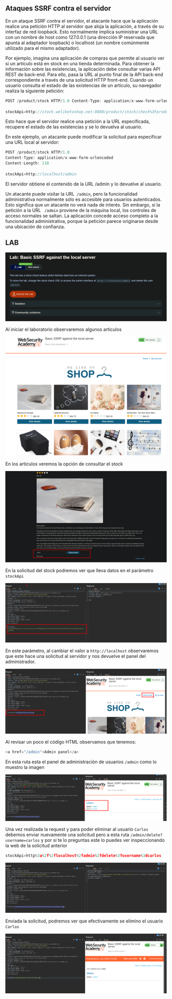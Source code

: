 
## Ataques SSRF contra el servidor

En un ataque SSRF contra el servidor, el atacante hace que la aplicación realice una petición HTTP al servidor que aloja la aplicación, a través de su interfaz de red loopback. Esto normalmente implica suministrar una URL con un nombre de host como 127.0.0.1 (una dirección IP reservada que apunta al adaptador loopback) o localhost (un nombre comúnmente utilizado para el mismo adaptador).

Por ejemplo, imagina una aplicación de compras que permite al usuario ver si un artículo está en stock en una tienda determinada. Para obtener la información sobre las existencias, la aplicación debe consultar varias API REST de back-end. Para ello, pasa la URL al punto final de la API back-end correspondiente a través de una solicitud HTTP front-end. Cuando un usuario consulta el estado de las existencias de un artículo, su navegador realiza la siguiente petición:

```c
POST /product/stock HTTP/1.0 Content-Type: application/x-www-form-urlencoded Content-Length: 118

stockApi=http://stock.weliketoshop.net:8080/product/stock/check%3FproductId%3D6%26storeId%3D1
```

Esto hace que el servidor realice una petición a la URL especificada, recupere el estado de las existencias y se lo devuelva al usuario.

En este ejemplo, un atacante puede modificar la solicitud para especificar una URL local al servidor:


```c
POST /product/stock HTTP/1.0
Content-Type: application/x-www-form-urlencoded
Content-Length: 118

stockApi=http://localhost/admin
```

El servidor obtiene el contenido de la URL /admin y lo devuelve al usuario.

Un atacante puede visitar la URL` /admin`, pero la funcionalidad administrativa normalmente sólo es accesible para usuarios autenticados. Esto significa que un atacante no verá nada de interés. Sin embargo, si la petición a la URL ` /admin` proviene de la máquina local, los controles de acceso normales se saltan. La aplicación concede acceso completo a la funcionalidad administrativa, porque la petición parece originarse desde una ubicación de confianza.

## LAB

![20250807231725.png](20250807231725.png)

Al iniciar el laboratorio  observaremos algunos articulos

![20250919100012.png](20250919100012.png)

En los artículos veremos la opción de consultar el stock

![20250919100100.png](20250919100100.png)

En la solicitud del stock podremos ver que lleva datos en el parámetro `stockApi` 

![20250919100128.png](20250919100128.png)

En este parámetro, al cambiar el valor a `http://localhost` observaremos que este hace una solicitud al servidor y nos devuelve el panel del administrador.

![20250919100202.png](20250919100202.png)

Al revisar un poco el código HTML observamos que tenemos:

```c
<a href="/admin">Admin panel</a>
```

En esta ruta esta el panel de administración de usuarios `/admin`  como lo muestro la imagen

![20250919100509.png](20250919100509.png)

Una vez realizada la request y para poder eliminar al usuario `Carlos` debemos enviar nuevamente una solicitud pero a esta ruta `/admin/delete?username=carlos` y por si te lo preguntas este lo puedes ver inspeccionando la web de la solicitud anterior

```c
stockApi=http%3a%2f%2flocalhost%2fadmin%2fdelete%3fusername%3dcarlos
```

![20250919100735.png](20250919100735.png)

Enviada la solicitud, podremos ver que efectivamente se elimino el usuario `Carlos`

![20250919100747.png](20250919100747.png)



